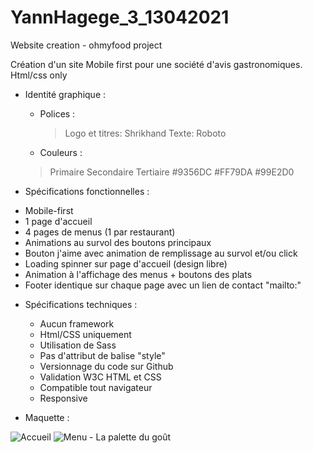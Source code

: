 # YannHagege_3_13042021
Website creation - ohmyfood project

Création d'un site Mobile first pour une société d'avis gastronomiques.
Html/css only

* Identité graphique : 
  - Polices :
    >Logo et titres: Shrikhand
    >Texte: Roboto
  - Couleurs :
  > Primaire   Secondaire  Tertiaire
    #9356DC    #FF79DA     #99E2D0
    
 * Spécifications fonctionnelles : 
  - Mobile-first
  - 1 page d'accueil
  - 4 pages de menus (1 par restaurant)
  - Animations au survol des boutons principaux
  - Bouton j'aime avec animation de remplissage au survol et/ou click
  - Loading spinner sur page d'accueil (design libre)
  - Animation à l'affichage des menus + boutons des plats
  - Footer identique sur chaque page avec un lien de contact "mailto:"


* Spécifications techniques : 

  - Aucun framework
  - Html/CSS uniquement
  - Utilisation de Sass
  - Pas d'attribut de balise "style"
  - Versionnage du code sur Github
  - Validation W3C HTML et CSS
  - Compatible tout navigateur
  - Responsive

* Maquette : 

![Accueil](https://user-images.githubusercontent.com/79877110/136532677-d8e613f9-867d-4d57-88a9-73d8363cf144.png) ![Menu - La palette du goût](https://user-images.githubusercontent.com/79877110/136532774-979978e0-414e-4b8b-9a5a-eb6017ad9db8.png)


